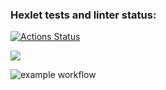 ### Hexlet tests and linter status:
[![Actions Status](https://github.com/Shpilko/frontend-project-lvl1/workflows/hexlet-check/badge.svg)](https://github.com/Shpilko/frontend-project-lvl1/actions)

<a href="https://codeclimate.com/github/codeclimate/codeclimate/maintainability"><img src="https://api.codeclimate.com/v1/badges/a99a88d28ad37a79dbf6/maintainability" /></a>

![example workflow](https://github.com/<OWNER>/<REPOSITORY>/actions/workflows/<WORKFLOW_FILE>/badge.svg)
